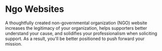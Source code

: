 # Ngo Websites
A thoughtfully created non-governmental organization (NGO) website increases  the legitimacy of your organization, helps supporters better understand your cause, and solidifies your professionalism when soliciting support. As a result, you'll be better positioned to push forward your mission.
 
